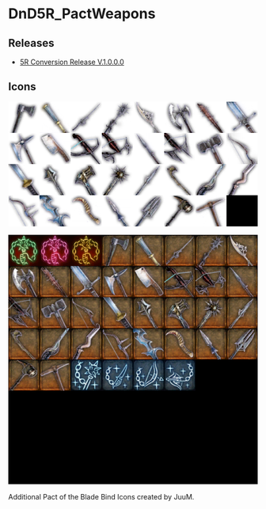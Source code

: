 # DnD5R_PactWeapons
 
## Releases
- [5R Conversion Release V.1.0.0.0](https://github.com/BG3-DnD5R/DnD5R_PactWeapons/releases/tag/5R.v.1.0.0.0)

## Icons
![Weapons](PactOfTheBlade_WPN.png)

![Spells](PactOfTheBlade_SpellData.png)

Additional Pact of the Blade Bind Icons created by JuuM.